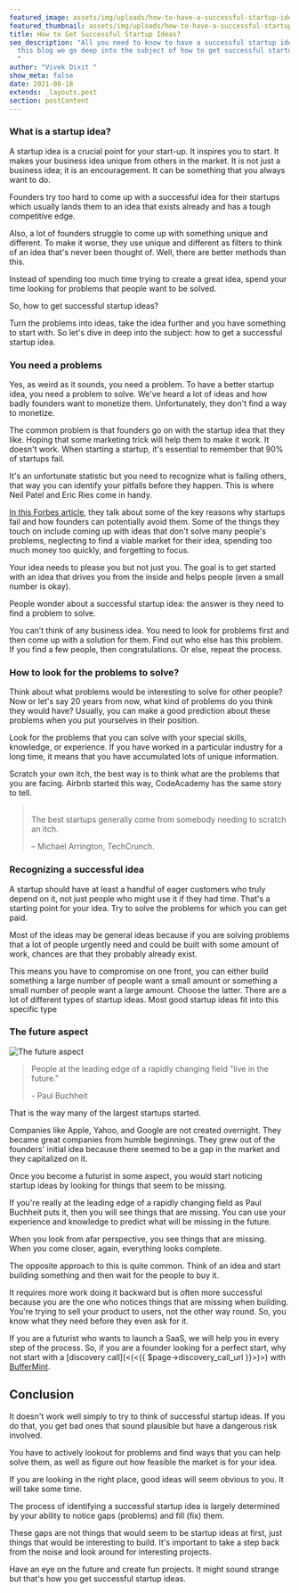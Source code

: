 ```yaml
---
featured_image: assets/img/uploads/how-to-have-a-successful-startup-idea-featured-image.jpeg
featured_thumbnail: assets/img/uploads/how-to-have-a-successful-startup-idea-thumbnail.jpeg
title: How to Get Successful Startup Ideas?
seo_description: "All you need to know to have a successful startup ideas. With
  this blog we go deep into the subject of how to get successful startup ideas.
  "
author: "Vivek Dixit "
show_meta: false
date: 2021-08-18
extends: _layouts.post
section: postContent
---
```

### What is a startup idea?

A startup idea is a crucial point for your start-up. It inspires you to start. It makes your business idea unique from others in the market. It is not just a business idea; it is an encouragement. It can be something that you always want to do.

Founders try too hard to come up with a successful idea for their startups which usually lands them to an idea that exists already and has a tough competitive edge. 

Also, a lot of founders struggle to come up with something unique and different. To make it worse, they use unique and different as filters to think of an idea that's never been thought of. Well, there are better methods than this.  

Instead of spending too much time trying to create a great idea, spend your time looking for problems that people want to be solved. 

So, how to get successful startup ideas? 

Turn the problems into ideas, take the idea further and you have something to start with. So let's dive in deep into the subject: how to get a successful startup idea. 

### You need a problems

Yes, as weird as it sounds, you need a problem. To have a better startup idea, you need a problem to solve. We've heard a lot of ideas and how badly founders want to monetize them. Unfortunately, they don't find a way to monetize.

The common problem is that founders go on with the startup idea that they like. Hoping that some marketing trick will help them to make it work. It doesn't work. When starting a startup, it's essential to remember that 90% of startups fail.

It's an unfortunate statistic but you need to recognize what is failing others, that way you can identify your pitfalls before they happen. This is where Neil Patel and Eric Ries come in handy.

[In this Forbes article](https://www.forbes.com/sites/neilpatel/2015/01/16/90-of-startups-will-fail-heres-what-you-need-to-know-about-the-10/), they talk about some of the key reasons why startups fail and how founders can potentially avoid them. Some of the things they touch on include coming up with ideas that don't solve many people's problems, neglecting to find a viable market for their idea, spending too much money too quickly, and forgetting to focus.

Your idea needs to please you but not just you. The goal is to get started with an idea that drives you from the inside and helps people (even a small number is okay). 

People wonder about a successful startup idea: the answer is they need to find a problem to solve.

You can’t think of any business idea. You need to look for problems first and then come up with a solution for them. Find out who else has this problem. If you find a few people, then congratulations. Or else, repeat the process.

### How to look for the problems to solve?

Think about what problems would be interesting to solve for other people? Now or let's say 20 years from now, what kind of problems do you think they would have? Usually, you can make a good prediction about these problems when you put yourselves in their position.

Look for the problems that you can solve with your special skills, knowledge, or experience. If you have worked in a particular industry for a long time, it means that you have accumulated lots of unique information.

Scratch your own itch, the best way is to think what are the problems that you are facing. Airbnb started this way, CodeAcademy has the same story to tell. 

> \
> The best startups generally come from somebody needing to scratch an itch.
>
> – Michael Arrington, TechCrunch.

### Recognizing a successful idea

A startup should have at least a handful of eager customers who truly depend on it, not just people who might use it if they had time. That's a starting point for your idea. Try to solve the problems for which you can get paid.

Most of the ideas may be general ideas because if you are solving problems that a lot of people urgently need and could be built with some amount of work, chances are that they probably already exist.

This means you have to compromise on one front, you can either build something a large number of people want a small amount or something a small number of people want a large amount. Choose the latter. There are a lot of different types of startup ideas. Most good startup ideas fit into this specific type

### The future aspect

![](assets/img/uploads/have-a-future-aspect.jpeg "The future aspect")

> People at the leading edge of a rapidly changing field "live in the future." 
>
> \- Paul Buchheit

That is the way many of the largest startups started. 

Companies like Apple, Yahoo, and Google are not created overnight. They became great companies from humble beginnings. They grew out of the founders' initial idea because there seemed to be a gap in the market and they capitalized on it. 

Once you become a futurist in some aspect, you would start noticing startup ideas by looking for things that seem to be missing.

If you're really at the leading edge of a rapidly changing field as Paul Buchheit puts it, then you will see things that are missing. You can use your experience and knowledge to predict what will be missing in the future. 

When you look from afar perspective, you see things that are missing. When you come closer, again, everything looks complete.

The opposite approach to this is quite common. Think of an idea and start building something and then wait for the people to buy it. 

It requires more work doing it backward but is often more successful because you are the one who notices things that are missing when building. You're trying to sell your product to users, not the other way round. So, you know what they need before they even ask for it.

If you are a futurist who wants to launch a SaaS, we will help you in every step of the process. So, if you are a founder looking for a perfect start, why not start with a \[discovery call](<(<{{ $page->discovery_call_url }}>)>) with [BufferMint](https://buffermint.com/).

## Conclusion

It doesn't work well simply to try to think of successful startup ideas. If you do that, you get bad ones that sound plausible but have a dangerous risk involved.

You have to actively lookout for problems and find ways that you can help solve them, as well as figure out how feasible the market is for your idea.

If you are looking in the right place, good ideas will seem obvious to you. It will take some time. 

The process of identifying a successful startup idea is largely determined by your ability to notice gaps (problems) and fill (fix) them. 

These gaps are not things that would seem to be startup ideas at first, just things that would be interesting to build. It's important to take a step back from the noise and look around for interesting projects.

Have an eye on the future and create fun projects. It might sound strange but that's how you get successful startup ideas.